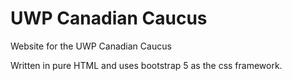 # UWP Canadian Caucus
 Website for the UWP Canadian Caucus

 Written in pure HTML and uses bootstrap 5 as the css framework.
